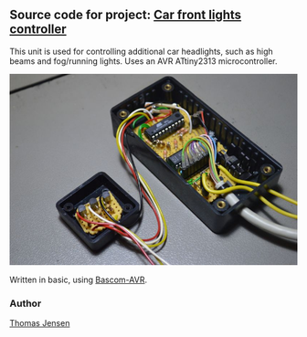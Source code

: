 ## Source code for project: [Car front lights controller](https://link.stdout.no/c)

This unit is used for controlling additional car headlights, such as high beams and fog/running lights. Uses an AVR ATtiny2313 microcontroller.

![Car front lights controller](image.jpg)

Written in basic, using [Bascom-AVR](http://www.mcselec.com/).

### Author
[Thomas Jensen](https://thomas.stdout.no)
